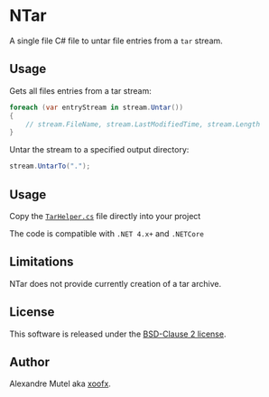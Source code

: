 # NTar

A single file C# file to untar file entries from a `tar` stream.

## Usage

Gets all files entries from a tar stream:

```C#
foreach (var entryStream in stream.Untar())
{
    // stream.FileName, stream.LastModifiedTime, stream.Length
}
```

Untar the stream to a specified output directory:

```C#
stream.UntarTo(".");
```

## Usage

Copy the [`TarHelper.cs`](http://github.com/xoofx/NTar/tree/master/src/NTar/TarHelper.cs) file directly into your project 

The code is compatible with `.NET 4.x+` and `.NETCore`

## Limitations

NTar does not provide currently creation of a tar archive.

## License
This software is released under the [BSD-Clause 2 license](http://opensource.org/licenses/BSD-2-Clause). 

## Author

Alexandre Mutel aka [xoofx](http://xoofx.com).
